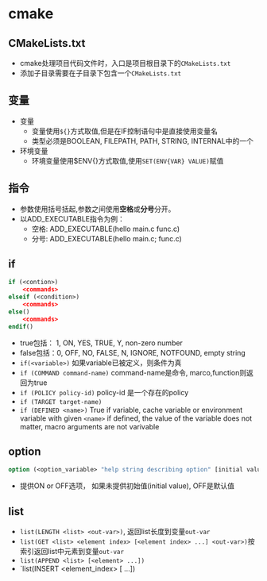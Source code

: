 # cmake

## CMakeLists.txt

- cmake处理项目代码文件时，入口是项目根目录下的`CMakeLists.txt`
- 添加子目录需要在子目录下包含一个`CMakeLists.txt`

## 变量

- 变量
  - 变量使用`${}`方式取值,但是在IF控制语句中是直接使用变量名
  - 类型必须是BOOLEAN, FILEPATH, PATH, STRING, INTERNAL中的一个
- 环境变量
  - 环境变量使用$ENV{}方式取值,使用`SET(ENV{VAR} VALUE)`赋值
  
## 指令

- 参数使用括号括起,参数之间使用**空格**或**分号**分开。
- 以ADD_EXECUTABLE指令为例：
  - 空格: ADD_EXECUTABLE(hello main.c  func.c)
  - 分号: ADD_EXECUTABLE(hello main.c; func.c)
  
## if 

```cmake
if (<contion>)
    <commands>
elseif (<condition>)    
    <commands>
else()
    <commands>
endif()    
```

- true包括： 1, ON, YES, TRUE, Y, non-zero number 
- false包括：0, OFF, NO, FALSE, N, IGNORE, NOTFOUND, empty string
- `if(<variable>)` 如果variable已被定义，则条件为真
- `if (COMMAND command-name)` command-name是命令, marco,function则返回为true
- `if (POLICY policy-id)` policy-id 是一个存在的policy
- `if (TARGET target-name)`
- `if (DEFINED <name>)` True if variable, cache variable or environment variable with given `<name>` if defined, the value of the variable does not matter, macro arguments are not varivable
  
## option 

```cmake
option (<option_variable> "help string describing option" [initial value])
```

- 提供ON or OFF选项， 如果未提供初始值(initial value), OFF是默认值

## list

- `list(LENGTH <list> <out-var>)`, 返回list长度到变量`out-var`
- `list(GET <list> <element index> [<element index> ...] <out-var>)`按索引返回list中元素到变量`out-var`
- `list(APPEND <list> [<element> ...])`
- `list(INSERT <list> <element_index> <element> [<element> ...])